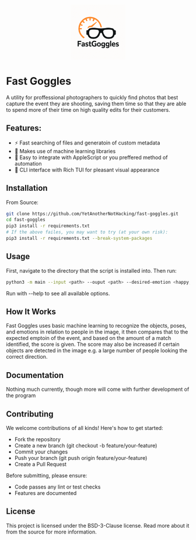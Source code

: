 <p align="center">
  <img src="assets/fastgoggles_main_logo.png" alt="Fast Goggles Logo" width="150"/>
</p>

# Fast Goggles
A utility for proffessional photographers to quickly find photos that best capture the event they are shooting, saving them time so that they are able to spend more of their time on high quality edits for their customers.

## Features:
 - ⚡  Fast searching of files and generatoin of custom metadata
 - 🧠 Makes use of machine learning libraries
 - 🧰 Easy to integrate with AppleScript or you preffered method of automation
 - 🔧 CLI interface with Rich TUI for pleasant visual appearance

## Installation
From Source:
```bash
git clone https://github.com/YetAnotherNotHacking/fast-goggles.git
cd fast-goggles
pip3 install -r requirements.txt
# If the above failes, you may want to try (at your own risk):
pip3 install -r requirements.txt --break-system-packages
```
## Usage
First, navigate to the directory that the script is installed into. Then run:
```bash
python3 -m main --input <path> --ouput <path> --desired-emotion <happy,sad,angry,neutral,disgust,etc>
```
Run with --help to see all available options.

## How It Works
Fast Goggles uses basic machine learning to recognize the objects, poses, and emotions in relation to people in the image, it then compares that to the expected emptoin of the event, and based on the amount of a match identified, the score is given. The score may also be increased if certain objects are detected in the image e.g. a large number of people looking the correct direction.

## Documentation
Nothing much currently, though more will come with further development of the program

## Contributing
We welcome contributions of all kinds! Here's how to get started:
 - Fork the repository
 - Create a new branch (git checkout -b feature/your-feature)
 - Commit your changes
 - Push your branch (git push origin feature/your-feature)
 - Create a Pull Request

Before submitting, please ensure:
 - Code passes any lint or test checks
 - Features are documented

## License
This project is licensed under the BSD-3-Clause license. Read more about it from the source for more information.